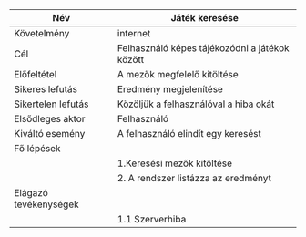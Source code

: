 
| Név | Játék keresése |
|--|--|
| Követelmény | internet |
|Cél| Felhasználó képes tájékozódni a játékok között|
|Előfeltétel| A mezők megfelelő kitöltése
|Sikeres lefutás| Eredmény megjelenítése
|Sikertelen lefutás| Közöljük a felhasználóval a hiba okát
|Elsődleges aktor| Felhasználó
|Kiváltó esemény| A felhasználó elindít egy keresést
|Fő lépések|
||1.Keresési mezők kitöltése
||2. A rendszer listázza az eredményt
|Elágazó tevékenységek|
||1.1 Szerverhiba
